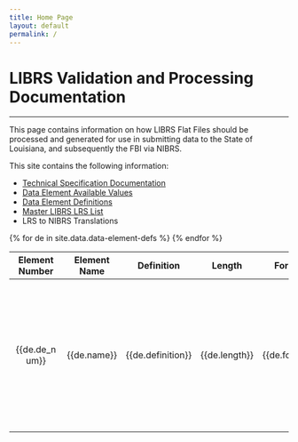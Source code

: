 ```yaml
---
title: Home Page
layout: default
permalink: /
---
```


# LIBRS Validation and Processing Documentation
____

This page contains information on how LIBRS Flat Files should be processed and generated for use in submitting data to the State of Louisiana, and subsequently the FBI via NIBRS. 

This site contains the following information:
- <a href="./librs-spec">Technical Specification Documentation</a>
- <a href="./data-elements-values">Data Element Available Values</s>
- <a href="./data-elements">Data Element Definitions</a>
- <a href="./lrs-master-list">Master LIBRS LRS List</a>
- LRS to NIBRS Translations
  

<table>
<thead>
	<tr>
		<th style="max-width:80px;text-align: center;">Element Number</th>
		<th>Element Name</th>
		<th>Definition</th>
		<th style="text-align: center;">Length</th>
		<th style="text-align: center;">Format</th>
		<th>Values</th>
		<th>Comments</th>
	</tr>
    </thead>
    <tbody>
{% for de in site.data.data-element-defs %}
	<tr>
		<td style="max-width:80px;text-align: center;">{{de.de_num}}</td>
		<td>{{de.name}}</td>
		<td>{{de.definition}}</td>
		<td style="text-align: center;">{{de.length}}</td>
		<td style="text-align: center;">{{de.format}}</td>
        <td style="min-width: 250px">
			{% for subsection in de.subsection %}
				<table class="subtable">
				{% if subsection.title != "" %}<th colspan="3">{{subsection.title}}</th> {% endif %}
					{% for values in subsection.values %}
					<tr>
            			<td style="vertical-align: top; text-align: right; padding-left:0px; padding-right:0px; white-space: nowrap; min-width: 25px">{{values.code}}</td>
						<td style="vertical-align: top; padding-left:0px; padding-right:0px;">&nbsp;-&nbsp;</td>
            		    <td style="vertical-align: top; padding-left:0px;">{{values.desc}}</td>
            		</tr>
					{% endfor %}
				</table>
			{% if forloop.last == false %}<br>{% endif %}
        	{% endfor %}
		</td>
        <td style="min-width: 300px">{{de.comment}}</td>
    </tr>
{% endfor %}
</tbody>
</table>